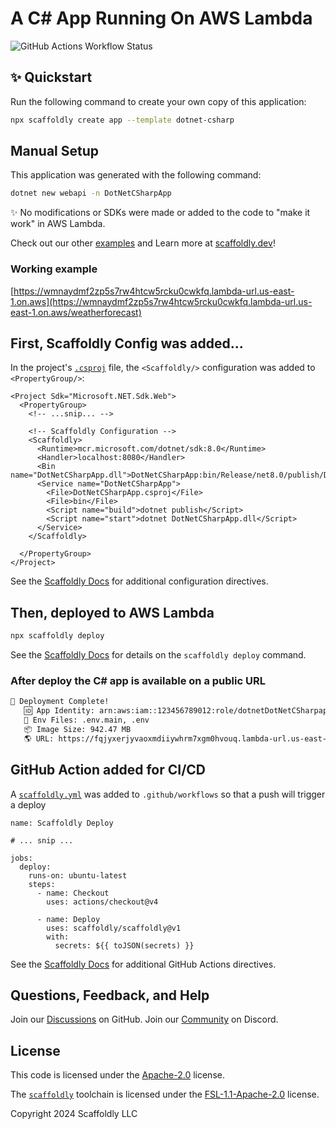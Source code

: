 # A C# App Running On AWS Lambda

![GitHub Actions Workflow Status](https://img.shields.io/github/actions/workflow/status/scaffoldly/scaffoldly-examples/scaffoldly.yml?branch=dotnet-csharp&link=https%3A%2F%2Fgithub.com%2Fscaffoldly%2Fscaffoldly-examples%2Factions)

## ✨ Quickstart

Run the following command to create your own copy of this application:

```bash
npx scaffoldly create app --template dotnet-csharp
```

## Manual Setup

This application was generated with the following command:

```bash
dotnet new webapi -n DotNetCSharpApp
```

✨ No modifications or SDKs were made or added to the code to "make it work" in AWS Lambda.

Check out our other [examples](https://github.com/scaffoldly/scaffoldly-examples) and Learn more at [scaffoldly.dev](https://scaffoldly.dev)!

### Working example

[https://wmnaydmf2zp5s7rw4htcw5rcku0cwkfq.lambda-url.us-east-1.on.aws](https://wmnaydmf2zp5s7rw4htcw5rcku0cwkfq.lambda-url.us-east-1.on.aws/weatherforecast)

## First, Scaffoldly Config was added...

In the project's [`.csproj`](./DotNetCSharpApp.csproj) file, the `<Scaffoldly/>` configuration was added to `<PropertyGroup/>`:

```
<Project Sdk="Microsoft.NET.Sdk.Web">
  <PropertyGroup>
    <!-- ...snip... -->

    <!-- Scaffoldly Configuration -->
    <Scaffoldly>
      <Runtime>mcr.microsoft.com/dotnet/sdk:8.0</Runtime>
      <Handler>localhost:8080</Handler>
      <Bin name="DotNetCSharpApp.dll">DotNetCSharpApp:bin/Release/net8.0/publish/DotNetCSharpApp.dll</Bin>
      <Service name="DotNetCSharpApp">
        <File>DotNetCSharpApp.csproj</File>
        <File>bin</File>
        <Script name="build">dotnet publish</Script>
        <Script name="start">dotnet DotNetCSharpApp.dll</Script>
      </Service>
    </Scaffoldly>

  </PropertyGroup>
</Project>
```

See the [Scaffoldly Docs](https://scaffoldly.dev/docs/config/) for additional configuration directives.

## Then, deployed to AWS Lambda

```bash
npx scaffoldly deploy
```

See the [Scaffoldly Docs](https://scaffoldly.dev/docs/cli/#scaffoldly-deploy) for details on the `scaffoldly deploy` command.

### After deploy the C# app is available on a public URL

```bash
🚀 Deployment Complete!
   🆔 App Identity: arn:aws:iam::123456789012:role/dotnetDotNetCSharpapp-24d1a1f7
   📄 Env Files: .env.main, .env
   📦 Image Size: 942.47 MB
   🌎 URL: https://fqjyxerjyvaoxmdiiywhrm7xgm0hvouq.lambda-url.us-east-1.on.aws
```

## GitHub Action added for CI/CD

A [`scaffoldly.yml`](.github/workflows/scaffoldly.yml) was added to `.github/workflows` so that a push will trigger a deploy

```
name: Scaffoldly Deploy

# ... snip ...

jobs:
  deploy:
    runs-on: ubuntu-latest
    steps:
      - name: Checkout
        uses: actions/checkout@v4

      - name: Deploy
        uses: scaffoldly/scaffoldly@v1
        with:
          secrets: ${{ toJSON(secrets) }}
```

See the [Scaffoldly Docs](https://scaffoldly.dev/docs/gha/) for additional GitHub Actions directives.

## Questions, Feedback, and Help

Join our [Discussions](https://github.com/scaffoldly/scaffoldly/discussions) on GitHub.
Join our [Community](https://scaffoldly.dev/community) on Discord.

## License

This code is licensed under the [Apache-2.0](LICENSE.md) license.

The [`scaffoldly`](https://github.com/scaffoldly/scaffoldly) toolchain is licensed under the [FSL-1.1-Apache-2.0](https://github.com/scaffoldly/scaffoldly?tab=License-1-ov-file) license.

Copyright 2024 Scaffoldly LLC
